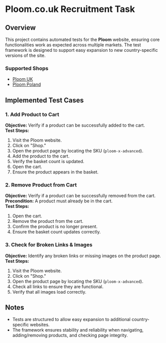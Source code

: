 # Ploom.co.uk Recruitment Task  

## Overview  
This project contains automated tests for the **Ploom** website, ensuring core functionalities work as expected across multiple markets. The test framework is designed to support easy expansion to new country-specific versions of the site.  

### Supported Shops  
- [Ploom UK](https://www.ploom.co.uk/en)  
- [Ploom Poland](https://www.ploom.pl/pl)  

## Implemented Test Cases  

### **1. Add Product to Cart**  
**Objective:** Verify if a product can be successfully added to the cart.  
**Test Steps:**  
1. Visit the Ploom website.  
2. Click on "Shop."  
3. Open the product page by locating the SKU (`ploom-x-advanced`).  
4. Add the product to the cart.  
5. Verify the basket count is updated.  
6. Open the cart.  
7. Ensure the product appears in the basket.  

### **2. Remove Product from Cart**  
**Objective:** Verify if a product can be successfully removed from the cart.  
**Precondition:** A product must already be in the cart.  
**Test Steps:**  
1. Open the cart.  
2. Remove the product from the cart.  
3. Confirm the product is no longer present.  
4. Ensure the basket count updates correctly.  

### **3. Check for Broken Links & Images**  
**Objective:** Identify any broken links or missing images on the product page.  
**Test Steps:**  
1. Visit the Ploom website.  
2. Click on "Shop."  
3. Open the product page by locating the SKU (`ploom-x-advanced`).  
4. Check all links to ensure they are functional.  
5. Verify that all images load correctly.  

## Notes  
- Tests are structured to allow easy expansion to additional country-specific websites.  
- The framework ensures stability and reliability when navigating, adding/removing products, and checking page integrity.  
